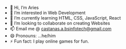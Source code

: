 - 👋 Hi, I’m Aries
- 👀 I’m interested in Web Development
- 🌱 I’m currently learning HTML, CSS, JavaScript, React
- 💞️ I’m looking to collaborate on creating Websites
- 📫 Email me @ castanas.a.bsinfotech@gmail.com
- 😄 Pronouns: ...he/him
- ⚡ Fun fact: I play online games for fun.

<!---
arisu23/arisu23 is a ✨ special ✨ repository because its `README.md` (this file) appears on your GitHub profile.
You can click the Preview link to take a look at your changes.
--->
